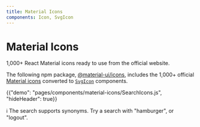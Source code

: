 ```yaml
---
title: Material Icons
components: Icon, SvgIcon
---
```


# Material Icons

<p class="description">1,000+ React Material icons ready to use from the official website.</p>

The following npm package,
[@material-ui/icons](https://www.npmjs.com/package/@material-ui/icons),
includes the 1,000+ official [Material icons](https://material.io/tools/icons/?style=baseline) converted to [`SvgIcon`](/api/svg-icon/) components.

{{"demo": "pages/components/material-icons/SearchIcons.js", "hideHeader": true}}

ℹ️ The search supports synonyms. Try a search with "hamburger", or "logout".
